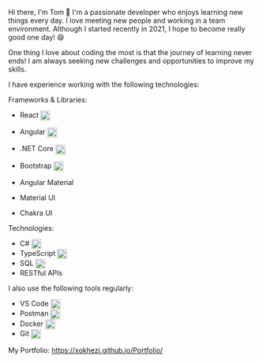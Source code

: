Hi there, I'm Tom 👋
I'm a passionate developer who enjoys learning new things every day. I love meeting new people and working in a team environment. Although I started recently in 2021, I hope to become really good one day! 😄  

One thing I love about coding the most is that the journey of learning never ends! I am always seeking new challenges and opportunities to improve my skills.  

I have experience working with the following technologies:  


Frameworks & Libraries:
- React <img align="center" alt="React Logo" src="https://upload.wikimedia.org/wikipedia/commons/a/a7/React-icon.svg" width="20" height="20"/>
- Angular <img align="center" alt="Angular Logo" src="https://angular.io/assets/images/logos/angular/angular.svg" width="20" height="20"/>
- .NET Core <img align="center" alt=".NET Core Logo" src="https://upload.wikimedia.org/wikipedia/commons/e/ee/.NET_Core_Logo.svg" width="20" height="20"/>

- Bootstrap <img align="center" alt="Bootstrap Logo" src="https://getbootstrap.com/docs/5.0/assets/brand/bootstrap-logo-shadow.png" width="20" height="20"/>
- Angular Material 
- Material UI
- Chakra UI



Technologies: 
- C# <img align="center" alt="C# Logo" src="https://img.icons8.com/color/48/000000/c-sharp-logo.png" width="20" height="20"/>  
- TypeScript <img align="center" alt="TypeScript Logo" src="https://seeklogo.com/images/T/typescript-logo-B29A3F462D-seeklogo.com.png" width="20" height="20"/> 
- SQL <img align="center" alt="SQL Logo" src="https://img.icons8.com/color/48/000000/microsoft-sql-server.png" width="20" height="20"/>  
- RESTful APIs  
  
I also use the following tools regularly:
- VS Code <img align="center" alt="VS Code Logo" src="https://img.icons8.com/color/48/000000/visual-studio-code-2019.png" width="20" height="20"/>
- Postman <img align="center" alt="Postman Logo" src="https://seeklogo.com/images/P/postman-logo-F43375A2EB-seeklogo.com.png" width="20" height="20"/>
- Docker <img align="center" alt="Docker Logo" src="https://seeklogo.com/images/D/docker-logo-6D6F987702-seeklogo.com.png" width="20" height="20"/>
- Git <img align="center" alt="Git Logo" src="https://img.icons8.com/color/48/000000/git.png" width="20" height="20"/>  
 
My Portfolio:
https://xokhezi.github.io/Portfolio/
